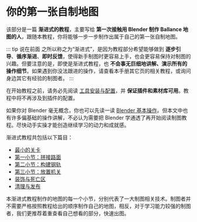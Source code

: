 # 你的第一张自制地图

该部分是一篇 **渐进式的教程**，主要写给 **第一次接触用 Blender 制作 Ballance 地图的人**，跟随本教程，你将能够一步一步制作出属于自己的第一张自制地图。

::: tip 说在前面
之所以称之为“渐进式”，是因为教程部分希望能够做到 **逐步引导**、**循序渐进**、**即时反馈**，使得新手制图时更容易上手，也会更容易保持对制图的兴趣。但要注意的是，即使是渐进式教程，也 **不会事无巨细地讲解、演示所有的操作细节**。如果遇到你没法跟进的操作，请查看本手册其它页的相关教程，或询问身边其它有经验的制图者。
:::

<!-- TODO:
::: tip "配套视频教程"
本教程有 [配套的视频教程](https://)（包括工具安装与配置的教程），视频教程与图文教程内容基本一致，可以按学习偏好自行选择。
:::
-->

在开始教程之前，请务必先阅读 [工具安装与配置](../../mapping/intro/installations)，并 **保证插件和素材库可用**。教程中将不再涉及到插件的配置。

如果你对 Blender 毫无概念，你也可以先读一读 [Blender 基本操作](../../mapping/blender/basic-manual)。但本文中也有许多偏基础的操作讲解，不必认为需要把 Blender 学通透了再开始阅读制图教程。尽快动手实操才能创造继续学习的动力和成就感。

渐进式教程共包括以下篇目：

- [最小的关卡](smallest-level)
- [第一小节：拼接路面](sector-1)
- [第二小节：构建钢轨](sector-2)
- [第三小节：放置机关](sector-3)
- [装饰与死亡区](decorations-and-depth-test-cube)
- [清理与发布](clean-and-release)

本渐进式教程制作的地图的每一个小节，分别代表了一大制图相关技术。制图者并不需要严格按照教程给出的顺序制作自己的地图，相反，对于学习能力较强的制图者，我们更推荐着重查看自己想看的部分，快速出图。
